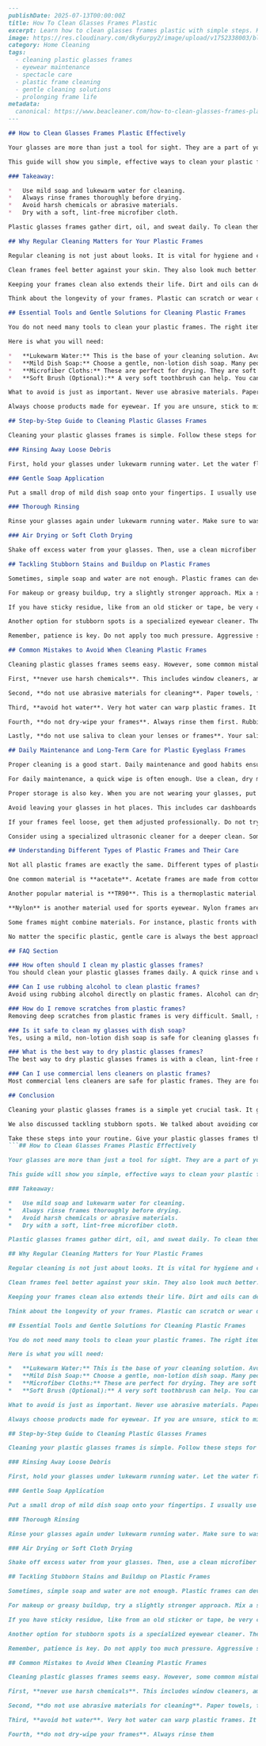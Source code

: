 ```markdown
---
publishDate: 2025-07-13T00:00:00Z
title: How To Clean Glasses Frames Plastic
excerpt: Learn how to clean glasses frames plastic with simple steps. Keep your eyewear looking new and extend its life using safe methods. Discover essential tips for a spotless finish.
image: https://res.cloudinary.com/dky6urpy2/image/upload/v1752338003/blog_image_1752338003_wcop1v.webp
category: Home Cleaning
tags:
  - cleaning plastic glasses frames
  - eyewear maintenance
  - spectacle care
  - plastic frame cleaning
  - gentle cleaning solutions
  - prolonging frame life
metadata:
  canonical: https://www.beacleaner.com/how-to-clean-glasses-frames-plastic
---

## How to Clean Glasses Frames Plastic Effectively

Your glasses are more than just a tool for sight. They are a part of your daily look. Plastic frames offer comfort and style. They are also prone to dirt, oil, and grime. Over time, this buildup can make your frames look dull. It can even cause skin irritation. Knowing how to clean glasses frames plastic properly helps. It keeps your eyewear looking great. It also makes them last longer.

This guide will show you simple, effective ways to clean your plastic frames. We will cover the best tools and gentle cleaning solutions. You will learn a step-by-step cleaning process. We will also discuss how to handle stubborn stains. You will understand common mistakes to avoid. Finally, we will offer tips for daily care. Let's make your glasses shine again.

### Takeaway:

*   Use mild soap and lukewarm water for cleaning.
*   Always rinse frames thoroughly before drying.
*   Avoid harsh chemicals or abrasive materials.
*   Dry with a soft, lint-free microfiber cloth.

Plastic glasses frames gather dirt, oil, and sweat daily. To clean them, rinse with lukewarm water. Apply a small drop of mild dish soap. Gently rub the frames with your fingertips or a soft cloth. Rinse thoroughly to remove all soap. Then, dry them with a clean, lint-free microfiber cloth.

## Why Regular Cleaning Matters for Your Plastic Frames

Regular cleaning is not just about looks. It is vital for hygiene and comfort. Your plastic glasses frames touch your skin all day. They collect natural oils from your face. They also pick up sweat, makeup, and dust. This creates a breeding ground for germs. Dirty frames can irritate your skin. They can even cause breakouts. Nobody wants that.

Clean frames feel better against your skin. They also look much better. A buildup of grime makes plastic look cloudy. It can even make your frames appear discolored. This takes away from their appeal. Clean frames maintain their original shine and color. They help you present your best self.

Keeping your frames clean also extends their life. Dirt and oils can degrade the plastic over time. They might cause the material to become brittle. Regular gentle cleaning prevents this. It helps the plastic stay flexible and strong. This means your favorite pair of glasses lasts longer. It saves you money in the long run. We all want our investments to last.

Think about the longevity of your frames. Plastic can scratch or wear down. Proper care slows this process. It protects the integrity of the material. This ensures your glasses continue to perform their function well. It also keeps them comfortable on your face.

## Essential Tools and Gentle Solutions for Cleaning Plastic Frames

You do not need many tools to clean your plastic frames. The right items make a big difference. They ensure a safe and effective clean. Using the wrong products can harm your frames. It can damage the plastic or coatings. We want to avoid that entirely.

Here is what you will need:

*   **Lukewarm Water:** This is the base of your cleaning solution. Avoid hot water, as it can warp plastic frames. It can also damage lens coatings.
*   **Mild Dish Soap:** Choose a gentle, non-lotion dish soap. Many people prefer soaps without strong detergents. Soaps like Dawn are often recommended. Avoid harsh chemical cleaners. These can strip protective layers from your frames. They can also make plastic brittle over time.
*   **Microfiber Cloths:** These are perfect for drying. They are soft and lint-free. They will not scratch your lenses or frames. Paper towels can leave fibers or scratch surfaces.
*   **Soft Brush (Optional):** A very soft toothbrush can help. You can use it to clean tight spots. Areas around nose pads or hinges can gather dirt. Make sure the bristles are extremely soft.

What to avoid is just as important. Never use abrasive materials. Paper towels, rough cloths, or tissue can scratch plastic. Avoid harsh chemical cleaners. These include window cleaners, ammonia-based sprays, or anything with alcohol. These products are bad for your frames. They can remove lens coatings. They can also dry out or discolor plastic. For example, some strong cleaners can damage plastic surfaces, much like how specific harsh solutions might [clean mold off plastic](https://beacleaner.com/how-to-clean-mold-off-plastic) but also cause discoloration if not used carefully.

Always choose products made for eyewear. If you are unsure, stick to mild soap and water. This is the safest bet for all types of plastic frames. Using the right tools protects your investment. It keeps your glasses looking their best for years. Remember, gentle care is key for plastic.

## Step-by-Step Guide to Cleaning Plastic Glasses Frames

Cleaning your plastic glasses frames is simple. Follow these steps for the best results. This method is gentle yet effective. It removes dirt without harming your frames. My personal experience shows this method works every time.

### Rinsing Away Loose Debris

First, hold your glasses under lukewarm running water. Let the water flow over both the lenses and the frames. This washes away any loose dust or dirt. It is a very important first step. Do not skip this part. Rubbing dry frames can scratch them. The water acts as a lubricant.

### Gentle Soap Application

Put a small drop of mild dish soap onto your fingertips. I usually use a pea-sized amount. Gently rub the soap onto your frames. Pay attention to the nose pads and earpieces. These areas collect the most oil and sweat. Use your fingertips to lightly scrub the plastic. Make sure you cover all surfaces of the frame. Do this for about 20-30 seconds.

### Thorough Rinsing

Rinse your glasses again under lukewarm running water. Make sure to wash away all the soap. Soap residue can leave streaks. It can also irritate your skin. Check both sides of the lenses and all parts of the frame. Ensure no soap bubbles remain anywhere. This thorough rinsing is critical for a clear finish.

### Air Drying or Soft Cloth Drying

Shake off excess water from your glasses. Then, use a clean microfiber cloth to gently dry them. Do not rub hard. Lightly blot and wipe until dry. Microfiber cloths are best because they are lint-free. They will not scratch your lenses or frames. You can also let them air dry if you prefer. Just place them upside down on a clean surface. Make sure no water spots form as they dry. This whole process takes only a few minutes. It makes a big difference in how your glasses look and feel.

## Tackling Stubborn Stains and Buildup on Plastic Frames

Sometimes, simple soap and water are not enough. Plastic frames can develop stubborn stains. Makeup, hair products, or even glue can stick to them. These require a bit more attention. Do not despair. There are safe ways to deal with these issues. We need to be careful to avoid damaging the plastic.

For makeup or greasy buildup, try a slightly stronger approach. Mix a small amount of mild dish soap with lukewarm water. Make a slightly more concentrated solution. Dip a microfiber cloth into this mixture. Gently rub the affected areas. You may need to repeat this a few times. The soap helps to break down the oils and residue. This is similar to how you might approach removing general [stains on plastic](https://beacleaner.com/how-to-clean-stains-on-plastic) surfaces.

If you have sticky residue, like from an old sticker or tape, be very cautious. Do not try to scrape it off with your fingernail. This can scratch the plastic. Instead, try a tiny dab of rubbing alcohol on a cotton swab. Apply it only to the sticky spot. Rub gently. Alcohol can be harsh on plastic, so use it sparingly. It is a last resort. Rinse the area immediately afterward with water. This helps prevent any long-term damage. This method is like how one might carefully [clean glue off plastic](https://beacleaner.com/how-to-clean-glue-off-plastic) without harming the surface.

Another option for stubborn spots is a specialized eyewear cleaner. These are designed for lenses and frames. They are usually safe for plastic. Read the label carefully to ensure compatibility. Spray a small amount on the stain. Then, wipe it away with a microfiber cloth. Always follow the product instructions.

Remember, patience is key. Do not apply too much pressure. Aggressive scrubbing can damage the plastic. Work slowly and gently. Your goal is to lift the stain, not scratch the frame. With the right technique, your frames will look new again.

## Common Mistakes to Avoid When Cleaning Plastic Frames

Cleaning plastic glasses frames seems easy. However, some common mistakes can damage them. Avoiding these pitfalls protects your investment. It keeps your glasses looking good for longer. I have seen many people make these errors.

First, **never use harsh chemicals**. This includes window cleaners, ammonia, bleach, or acetone. These substances are terrible for plastic. They can strip protective coatings from your lenses. They can also dry out, discolor, or even melt plastic frames. Think about how difficult it is to remove something like [burnt plastic from an oven](https://beacleaner.com/how-to-clean-burnt-plastic-from-oven). Harsh chemicals can cause similar, irreversible damage to your frames at a chemical level. Stick to mild soap and water.

Second, **do not use abrasive materials for cleaning**. Paper towels, facial tissues, or your shirt can scratch the plastic. These materials contain wood fibers. These fibers are hard enough to create tiny scratches. Over time, these scratches accumulate. They make your frames look dull. They also make the plastic weaker. Always use a clean microfiber cloth. It is designed to be gentle on delicate surfaces.

Third, **avoid hot water**. Very hot water can warp plastic frames. It can also damage the special coatings on your lenses. Always use lukewarm water. It is warm enough to clean effectively. It is not hot enough to cause damage. This small detail can save your frames from warping.

Fourth, **do not dry-wipe your frames**. Always rinse them first. Rubbing dry frames with a cloth pushes dust and grit across the surface. This causes tiny scratches. Rinsing removes loose particles. It prepares the surface for safe cleaning.

Lastly, **do not use saliva to clean your lenses or frames**. Your saliva contains acids and enzymes. These can smear dirt. They can also degrade lens coatings over time. It is not a cleaning solution. Always use proper cleaning methods. By avoiding these common mistakes, you ensure your plastic frames remain in top condition.

## Daily Maintenance and Long-Term Care for Plastic Eyeglass Frames

Proper cleaning is a good start. Daily maintenance and good habits ensure your plastic frames last. This goes beyond just washing them. It involves how you handle and store your glasses. Incorporating these tips into your routine will make a big difference.

For daily maintenance, a quick wipe is often enough. Use a clean, dry microfiber cloth. Gently wipe your lenses and frames. Do this a few times a day. It removes light dust and fingerprints. This prevents buildup. It keeps your glasses clear between deeper cleans. My routine involves a quick wipe every morning. This ensures a fresh start to my day.

Proper storage is also key. When you are not wearing your glasses, put them in a hard case. This protects them from scratches and accidental damage. Leaving them on a table or counter invites problems. They can fall. They can get stepped on. They can get scratched by other objects. Always put them in their case. This is a simple habit that saves your frames.

Avoid leaving your glasses in hot places. This includes car dashboards or direct sunlight. Heat can warp plastic frames. It can also damage lens coatings. Excessive heat is a common reason for frame distortion. My friend once left his glasses in a hot car. They warped so much he could not wear them.

If your frames feel loose, get them adjusted professionally. Do not try to bend them yourself. Plastic can snap if bent incorrectly. An optician has the right tools and training. They can adjust your frames safely. Regular professional adjustments keep your glasses comfortable. They also prevent damage from ill-fitting frames.

Consider using a specialized ultrasonic cleaner for a deeper clean. Some jewelers or opticians offer this service. These machines use sound waves to remove dirt. They are very effective. They can reach tiny crevices. This is an excellent option for a thorough clean every few months. By following these maintenance tips, your plastic frames will stay clean and comfortable for many years.

## Understanding Different Types of Plastic Frames and Their Care

Not all plastic frames are exactly the same. Different types of plastic have slight differences in their properties. Understanding these can help you fine-tune your cleaning and care routine. While the general advice of mild soap and water holds for all, recognizing material nuances ensures even better longevity.

One common material is **acetate**. Acetate frames are made from cotton fibers. They are known for their rich colors and glossy finish. Acetate is quite durable. However, it can become brittle if it dries out. This usually happens with harsh chemicals or extreme temperatures. When cleaning acetate, focus on keeping it moisturized by using water. Avoid extended exposure to very dry environments. Regular gentle cleaning helps maintain its luster.

Another popular material is **TR90**. This is a thermoplastic material. TR90 frames are incredibly flexible, lightweight, and durable. They are less prone to breaking compared to some other plastics. Their flexibility makes them resistant to warping from minor heat exposure. Cleaning TR90 frames is very straightforward. The standard mild soap and water method works perfectly. Their resilience makes them easy to care for daily.

**Nylon** is another material used for sports eyewear. Nylon frames are very flexible, impact-resistant, and lightweight. They handle extreme temperatures well. They are often used in active lifestyles. Cleaning nylon frames follows the same principles. Their robust nature means they tolerate standard cleaning very well. They are less likely to scratch or degrade with regular use.

Some frames might combine materials. For instance, plastic fronts with metal temples. Always consider the most sensitive material when cleaning. If your frames have any decorative elements or coatings, be extra gentle. Avoid harsh scrubbing over painted or embellished areas.

No matter the specific plastic, gentle care is always the best approach. Avoid abrasive materials and strong chemicals. Use lukewarm water and mild soap. Dry with a soft microfiber cloth. This universal method protects almost all plastic frame types. It ensures your glasses stay in excellent condition, regardless of their specific plastic composition.

## FAQ Section

### How often should I clean my plastic glasses frames?
You should clean your plastic glasses frames daily. A quick rinse and wipe removes surface dirt. A deeper clean with mild soap can be done a few times a week. This regular care prevents dirt buildup. It keeps your frames hygienic and looking their best.

### Can I use rubbing alcohol to clean plastic frames?
Avoid using rubbing alcohol directly on plastic frames. Alcohol can dry out plastic. It can make it brittle over time. It can also strip protective coatings from your lenses. Only use it for very specific, stubborn spots, and rinse immediately. Mild soap and water are much safer.

### How do I remove scratches from plastic frames?
Removing deep scratches from plastic frames is very difficult. Small, superficial scratches might be lessened with specialized plastic polish kits. However, these are not guaranteed to work and can sometimes cause more damage. For significant scratches, frame replacement is often the best option.

### Is it safe to clean my glasses with dish soap?
Yes, using a mild, non-lotion dish soap is safe for cleaning glasses frames. It is effective at breaking down oils and grime. Always use a very small amount. Be sure to rinse your frames completely to remove all soap residue. This prevents streaks and skin irritation.

### What is the best way to dry plastic glasses frames?
The best way to dry plastic glasses frames is with a clean, lint-free microfiber cloth. Gently blot and wipe the frames until dry. Avoid using paper towels or tissues, as they can scratch the plastic. Air drying is also an option, but watch for water spots.

### Can I use commercial lens cleaners on plastic frames?
Most commercial lens cleaners are safe for plastic frames. They are formulated to be gentle on coatings and materials. However, always check the product label to ensure it is suitable for your specific frame material. If unsure, stick to mild soap and water.

## Conclusion

Cleaning your plastic glasses frames is a simple yet crucial task. It goes beyond just making them look good. Proper cleaning maintains hygiene. It also extends the life of your eyewear. We covered the simple steps to achieve this. You learned about using lukewarm water and mild dish soap. You also know the importance of a soft microfiber cloth. These tools are your best friends in eyewear care.

We also discussed tackling stubborn spots. We talked about avoiding common mistakes. Do not use harsh chemicals or abrasive materials. Remember, gentle care is always the best path. Daily maintenance habits, like proper storage, also play a big role. By following these guidelines, you ensure your plastic frames remain clean, comfortable, and durable.

Take these steps into your routine. Give your plastic glasses frames the care they deserve. This small effort will keep them shining and functional for years to come. Start cleaning your frames correctly today. Your eyes and your style will thank you.
```## How to Clean Glasses Frames Plastic Effectively

Your glasses are more than just a tool for sight. They are a part of your daily look. Plastic frames offer comfort and style. They are also prone to dirt, oil, and grime. Over time, this buildup can make your frames look dull. It can even cause skin irritation. Knowing how to clean glasses frames plastic properly helps. It keeps your eyewear looking great. It also makes them last longer.

This guide will show you simple, effective ways to clean your plastic frames. We will cover the best tools and gentle cleaning solutions. You will learn a step-by-step cleaning process. We will also discuss how to handle stubborn stains. You will understand common mistakes to avoid. Finally, we will offer tips for daily care. Let's make your glasses shine again.

### Takeaway:

*   Use mild soap and lukewarm water for cleaning.
*   Always rinse frames thoroughly before drying.
*   Avoid harsh chemicals or abrasive materials.
*   Dry with a soft, lint-free microfiber cloth.

Plastic glasses frames gather dirt, oil, and sweat daily. To clean them, rinse with lukewarm water. Apply a small drop of mild dish soap. Gently rub the frames with your fingertips or a soft cloth. Rinse thoroughly to remove all soap. Then, dry them with a clean, lint-free microfiber cloth.

## Why Regular Cleaning Matters for Your Plastic Frames

Regular cleaning is not just about looks. It is vital for hygiene and comfort. Your plastic glasses frames touch your skin all day. They collect natural oils from your face. They also pick up sweat, makeup, and dust. This creates a breeding ground for germs. Dirty frames can irritate your skin. They can even cause breakouts. Nobody wants that.

Clean frames feel better against your skin. They also look much better. A buildup of grime makes plastic look cloudy. It can even make your frames appear discolored. This takes away from their appeal. Clean frames maintain their original shine and color. They help you present your best self.

Keeping your frames clean also extends their life. Dirt and oils can degrade the plastic over time. They might cause the material to become brittle. Regular gentle cleaning prevents this. It helps the plastic stay flexible and strong. This means your favorite pair of glasses lasts longer. It saves you money in the long run. We all want our investments to last.

Think about the longevity of your frames. Plastic can scratch or wear down. Proper care slows this process. It protects the integrity of the material. This ensures your glasses continue to perform their function well. It also keeps them comfortable on your face.

## Essential Tools and Gentle Solutions for Cleaning Plastic Frames

You do not need many tools to clean your plastic frames. The right items make a big difference. They ensure a safe and effective clean. Using the wrong products can harm your frames. It can damage the plastic or coatings. We want to avoid that entirely.

Here is what you will need:

*   **Lukewarm Water:** This is the base of your cleaning solution. Avoid hot water, as it can warp plastic frames. It can also damage lens coatings.
*   **Mild Dish Soap:** Choose a gentle, non-lotion dish soap. Many people prefer soaps without strong detergents. Soaps like Dawn are often recommended. Avoid harsh chemical cleaners. These can strip protective layers from your frames. They can also make plastic brittle over time.
*   **Microfiber Cloths:** These are perfect for drying. They are soft and lint-free. They will not scratch your lenses or frames. Paper towels can leave fibers or scratch surfaces.
*   **Soft Brush (Optional):** A very soft toothbrush can help. You can use it to clean tight spots. Areas around nose pads or hinges can gather dirt. Make sure the bristles are extremely soft.

What to avoid is just as important. Never use abrasive materials. Paper towels, rough cloths, or tissue can scratch plastic. Avoid harsh chemical cleaners. These include window cleaners, ammonia-based sprays, or anything with alcohol. These products are bad for your frames. They can remove lens coatings. They can also dry out or discolor plastic. For example, some strong cleaners can damage plastic surfaces, much like how specific harsh solutions might [clean mold off plastic](https://beacleaner.com/how-to-clean-mold-off-plastic) but also cause discoloration if not used carefully.

Always choose products made for eyewear. If you are unsure, stick to mild soap and water. This is the safest bet for all types of plastic frames. Using the right tools protects your investment. It keeps your glasses looking their best for years. Remember, gentle care is key for plastic.

## Step-by-Step Guide to Cleaning Plastic Glasses Frames

Cleaning your plastic glasses frames is simple. Follow these steps for the best results. This method is gentle yet effective. It removes dirt without harming your frames. My personal experience shows this method works every time.

### Rinsing Away Loose Debris

First, hold your glasses under lukewarm running water. Let the water flow over both the lenses and the frames. This washes away any loose dust or dirt. It is a very important first step. Do not skip this part. Rubbing dry frames can scratch them. The water acts as a lubricant.

### Gentle Soap Application

Put a small drop of mild dish soap onto your fingertips. I usually use a pea-sized amount. Gently rub the soap onto your frames. Pay attention to the nose pads and earpieces. These areas collect the most oil and sweat. Use your fingertips to lightly scrub the plastic. Make sure you cover all surfaces of the frame. Do this for about 20-30 seconds.

### Thorough Rinsing

Rinse your glasses again under lukewarm running water. Make sure to wash away all the soap. Soap residue can leave streaks. It can also irritate your skin. Check both sides of the lenses and all parts of the frame. Ensure no soap bubbles remain anywhere. This thorough rinsing is critical for a clear finish.

### Air Drying or Soft Cloth Drying

Shake off excess water from your glasses. Then, use a clean microfiber cloth to gently dry them. Do not rub hard. Lightly blot and wipe until dry. Microfiber cloths are best because they are lint-free. They will not scratch your lenses or frames. You can also let them air dry if you prefer. Just place them upside down on a clean surface. Make sure no water spots form as they dry. This whole process takes only a few minutes. It makes a big difference in how your glasses look and feel.

## Tackling Stubborn Stains and Buildup on Plastic Frames

Sometimes, simple soap and water are not enough. Plastic frames can develop stubborn stains. Makeup, hair products, or even glue can stick to them. These require a bit more attention. Do not despair. There are safe ways to deal with these issues. We need to be careful to avoid damaging the plastic.

For makeup or greasy buildup, try a slightly stronger approach. Mix a small amount of mild dish soap with lukewarm water. Make a slightly more concentrated solution. Dip a microfiber cloth into this mixture. Gently rub the affected areas. You may need to repeat this a few times. The soap helps to break down the oils and residue. This is similar to how you might approach removing general [stains on plastic](https://beacleaner.com/how-to-clean-stains-on-plastic) surfaces.

If you have sticky residue, like from an old sticker or tape, be very cautious. Do not try to scrape it off with your fingernail. This can scratch the plastic. Instead, try a tiny dab of rubbing alcohol on a cotton swab. Apply it only to the sticky spot. Rub gently. Alcohol can be harsh on plastic, so use it sparingly. It is a last resort. Rinse the area immediately afterward with water. This helps prevent any long-term damage. This method is like how one might carefully [clean glue off plastic](https://beacleaner.com/how-to-clean-glue-off-plastic) without harming the surface.

Another option for stubborn spots is a specialized eyewear cleaner. These are designed for lenses and frames. They are usually safe for plastic. Read the label carefully to ensure compatibility. Spray a small amount on the stain. Then, wipe it away with a microfiber cloth. Always follow the product instructions.

Remember, patience is key. Do not apply too much pressure. Aggressive scrubbing can damage the plastic. Work slowly and gently. Your goal is to lift the stain, not scratch the frame. With the right technique, your frames will look new again.

## Common Mistakes to Avoid When Cleaning Plastic Frames

Cleaning plastic glasses frames seems easy. However, some common mistakes can damage them. Avoiding these pitfalls protects your investment. It keeps your glasses looking good for longer. I have seen many people make these errors.

First, **never use harsh chemicals**. This includes window cleaners, ammonia, bleach, or acetone. These substances are terrible for plastic. They can strip protective coatings from your lenses. They can also dry out, discolor, or even melt plastic frames. Think about how difficult it is to remove something like [burnt plastic from an oven](https://beacleaner.com/how-to-clean-burnt-plastic-from-oven). Harsh chemicals can cause similar, irreversible damage to your frames at a chemical level. Stick to mild soap and water.

Second, **do not use abrasive materials for cleaning**. Paper towels, facial tissues, or your shirt can scratch the plastic. These materials contain wood fibers. These fibers are hard enough to create tiny scratches. Over time, these scratches accumulate. They make your frames look dull. They also make the plastic weaker. Always use a clean microfiber cloth. It is designed to be gentle on delicate surfaces.

Third, **avoid hot water**. Very hot water can warp plastic frames. It can also damage the special coatings on your lenses. Always use lukewarm water. It is warm enough to clean effectively. It is not hot enough to cause damage. This small detail can save your frames from warping.

Fourth, **do not dry-wipe your frames**. Always rinse them